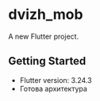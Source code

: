 # dvizh_mob

A new Flutter project.

## Getting Started

- Flutter version:  3.24.3 
- Готова архитектура
